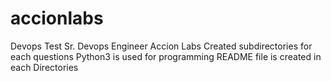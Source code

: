# accionlabs
Devops Test Sr. Devops Engineer Accion Labs
Created subdirectories for each questions
Python3 is used for programming
README file is created in each Directories 
